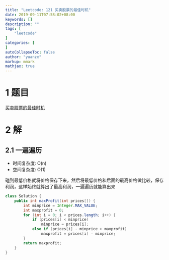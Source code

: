 ```yaml
---
title: "Leetcode: 121 买卖股票的最佳时机"
date: 2019-09-11T07:58:02+08:00
keywords: []
description: ""
tags: [
    "leetcode"
]
categories: [
]
autoCollapseToc: false
author: "yuanzx"
markup: mmark
mathjax: true  
---
```


# 1 题目

[买卖股票的最佳时机](https://leetcode-cn.com/problems/best-time-to-buy-and-sell-stock/)

# 2 解

## 2.1 一遍遍历

- 时间复杂度: O(n)
- 空间复杂度: O(1)

碰到最低价格就将价格保存下来，然后将最低价格和后面的最高价格做比较，保存利润，这样始终就算出了最高利润，一遍遍历就能算出来

```java
class Solution {
    public int maxProfit(int prices[]) {
        int minprice = Integer.MAX_VALUE;
        int maxprofit = 0;
        for (int i = 0; i < prices.length; i++) {
            if (prices[i] < minprice)
                minprice = prices[i];
            else if (prices[i] - minprice > maxprofit)
                maxprofit = prices[i] - minprice;
        }
        return maxprofit;
    }
}
```

